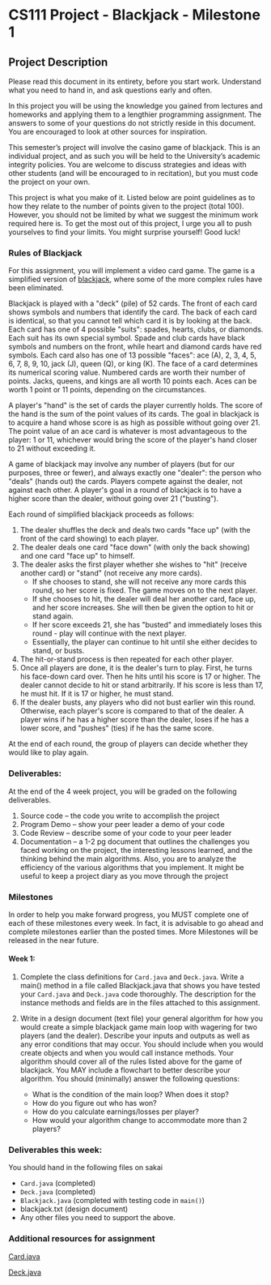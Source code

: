 # CS111 Project - Blackjack - Milestone 1

## Project Description

Please read this document in its entirety, before you start work. Understand what you need to hand in, and ask questions early and often.

In this project you will be using the knowledge you gained from lectures and homeworks and applying them to a lengthier programming assignment. The answers to some of your questions do not strictly reside in this document. You are encouraged to look at other sources for inspiration. 

This semester’s project will involve the casino game of blackjack. This is an individual project, and as such you will be held to the University’s academic integrity policies. You are welcome to discuss strategies and ideas with other students (and will be encouraged to in recitation), but you must code the project on your own.

This project is what you make of it. Listed below are point guidelines as to how they relate to the number of points given to the project (total 100). However, you should not be limited by what we suggest the minimum work required here is. To get the most out of this project, I urge you all to push yourselves to find your limits. You might surprise yourself! Good luck!

### Rules of Blackjack

For this assignment, you will implement a video card game. The game is a simplified version of [blackjack](https://en.wikipedia.org/wiki/Blackjack), where some of the more complex rules have been eliminated.

Blackjack is played with a "deck" (pile) of 52 cards. The front of each card shows symbols and numbers that identify the card. The back of each card is identical, so that you cannot tell which card it is by looking at the back. Each card has one of 4 possible "suits": spades, hearts, clubs, or diamonds. Each suit has its own special symbol. Spade and club cards have black symbols and numbers on the front, while heart and diamond cards have red symbols. Each card also has one of 13 possible "faces": ace (A), 2, 3, 4, 5, 6, 7, 8, 9, 10, jack (J), queen (Q), or king (K). The face of a card determines its numerical scoring value. Numbered cards are worth their number of points. Jacks, queens, and kings are all worth 10 points each. Aces can be worth 1 point or 11 points, depending on the circumstances.

A player's "hand" is the set of cards the player currently holds. The score of the hand is the sum of the point values of its cards. The goal in blackjack is to acquire a hand whose score is as high as possible without going over 21. The point value of an ace card is whatever is most advantageous to the player: 1 or 11, whichever would bring the score of the player's hand closer to 21 without exceeding it.

A game of blackjack may involve any number of players (but for our purposes, three or fewer), and always exactly one "dealer": the person who "deals" (hands out) the cards. Players compete against the dealer, not against each other. A player's goal in a round of blackjack is to have a higher score than the dealer, without going over 21 ("busting").

Each round of simplified blackjack proceeds as follows:

1. The dealer shuffles the deck and deals two cards "face up" (with the front of the card showing) to each player.
2. The dealer deals one card "face down" (with only the back showing) and one card "face up" to himself.
3. The dealer asks the first player whether she wishes to "hit" (receive another card) or "stand" (not receive any more cards).
    * If she chooses to stand, she will not receive any more cards this round, so her score is fixed. The game moves on to the next player.
    * If she chooses to hit, the dealer will deal her another card, face up, and her score increases. She will then be given the option to hit or stand again.
    * If her score exceeds 21, she has "busted" and immediately loses this round - play will continue with the next player.
    * Essentially, the player can continue to hit until she either decides to stand, or busts.
4. The hit-or-stand process is then repeated for each other player.
5. Once all players are done, it is the dealer's turn to play. First, he turns his face-down card over. Then he hits until his score is 17 or higher. The dealer cannot decide to hit or stand arbitrarily. If his score is less than 17, he must hit. If it is 17 or higher, he must stand.
6. If the dealer busts, any players who did not bust earlier win this round. Otherwise, each player's score is compared to that of the dealer. A player wins if he has a higher score than the dealer, loses if he has a lower score, and "pushes" (ties) if he has the same score.

At the end of each round, the group of players can decide whether they would like to play again.

### Deliverables:

At the end of the 4 week project, you will be graded on the following deliverables.

1. Source code – the code you write to accomplish the project
2. Program Demo – show your peer leader a demo of your code
3. Code Review – describe some of your code to your peer leader
4. Documentation – a 1-2 pg document that outlines the challenges you faced working on the project, the interesting lessons learned, and the thinking behind the main algorithms. Also, you are to analyze the efficiency of the various algorithms that you implement. It might be useful to keep a project diary as you move through the project

### Milestones

In order to help you make forward progress, you MUST complete one of each of these milestones every week. In fact, it is advisable to go ahead  and complete milestones earlier than the posted times. More Milestones will be released in the near future.

#### Week 1:

1. Complete the class definitions for `Card.java` and `Deck.java`. Write a main() method in a file called Blackjack.java that shows you have tested your `Card.java` and `Deck.java` code thoroughly. The description for the instance methods and fields are in the files attached to this assignment.

2. Write in a design document (text file) your general algorithm for how you would create a simple blackjack game main loop with wagering for two players (and the dealer). Describe your inputs and outputs as well as any error conditions that may occur. You should include when you would create objects and when you would call instance methods. Your algorithm should cover all of the rules listed above for the game of blackjack. You MAY include a flowchart to better describe your algorithm. You should (minimally) answer the following questions:
    * What is the condition of the main loop? When does it stop?
    * How do you figure out who has won?
    * How do you calculate earnings/losses per player?
    * How would your algorithm change to accommodate more than 2 players?

### Deliverables this week:

You should hand in the following files on sakai
* `Card.java` (completed)
* `Deck.java` (completed)
* `Blackjack.java` (completed with testing code in `main()`)
* blackjack.txt (design document)
* Any other files you need to support the above.

### Additional resources for assignment

[Card.java](Card.java)

[Deck.java](Deck.java)

